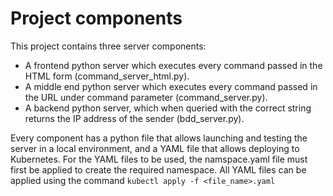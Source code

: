 # Project components

This project contains three server components:

- A frontend python server which executes every command passed in the HTML form (command_server_html.py).
- A middle end python server which executes every command passed in the URL under command parameter (command_server.py).
- A backend python server, which when queried with the correct string returns the IP address of the sender (bdd_server.py).  

Every component has a python file that allows launching and testing the server in a local environment, and a YAML file that allows deploying to Kubernetes. For the YAML files to be used, the namspace.yaml file must first be applied to create the required namespace. All YAML files can be applied using the command ```kubectl apply -f <file_name>.yaml```
